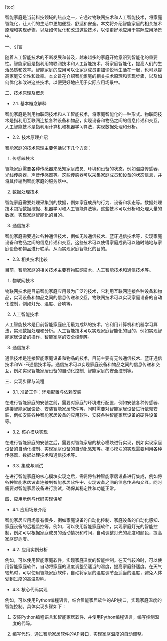 
[toc]                    
                
                
智能家庭是当前科技领域的热点之一，它通过物联网技术和人工智能技术，将家庭智能化，让人们的生活中更加便捷、舒适和安全。本文将介绍智能家庭的相关技术原理和实现步骤，以及如何优化和改进这些技术，以便更好地应用于实际应用场景中。

一、引言

随着人工智能技术的不断发展和普及，越来越多的家庭开始意识到智能化的重要性。智能家庭是指利用物联网技术和人工智能技术，将家庭智能化，提高人们的生活品质和效率。智能家庭的应用可以让家庭成员更加愉悦地生活在一起，也可以提高家庭安全性和效率。本文旨在介绍智能家庭的相关技术原理和实现步骤，以及如何优化和改进这些技术，以便更好地应用于实际应用场景中。

二、技术原理及概念

- 2.1. 基本概念解释

智能家庭是利用物联网技术和人工智能技术，将家庭智能化的一种形式。物联网技术是指利用互联网连接各种设备和物品，实现设备和物品之间的信息传递和交互。人工智能技术是指利用计算机和机器学习算法，实现数据处理和分析。

- 2.2. 技术原理介绍

智能家庭的技术原理主要包括以下几个方面：

1. 传感器技术

智能家庭需要各种传感器来感知家庭成员、环境和设备的状态，例如温度传感器、光线传感器、声音传感器等。这些传感器可以采集家庭成员和设备的状态信息，并将其传输到智能家庭的服务器中。

2. 数据处理技术

智能家庭需要处理采集到的数据，例如家庭成员的行为、设备和状态等。数据处理技术包括数据挖掘、机器学习和人工智能算法等。这些技术可以分析和处理大量的数据，实现家庭智能化的目的。

3. 通信技术

智能家庭需要通过各种通信技术，例如无线通信技术、蓝牙通信技术等，实现家庭设备和物品之间的信息传递和交互。这些技术可以使得家庭成员可以随时随地与家庭设备和物品进行联系，从而实现家庭智能化的目的。

- 2.3. 相关技术比较

目前，智能家庭的相关技术主要有物联网技术、人工智能技术和通信技术等。

1. 物联网技术

物联网技术是目前智能家庭应用最为广泛的技术，它利用互联网连接各种设备和物品，实现设备和物品之间的信息传递和交互。物联网技术可以实现家庭设备的自动化控制，例如灯光、温度、音响等。

2. 人工智能技术

人工智能技术是目前智能家庭应用最为成熟的技术，它利用计算机和机器学习算法，实现数据处理和分析。人工智能技术可以实现家庭智能化的目的，例如实现智能家居设备的操作、智能家庭的安全控制等。

3. 通信技术

通信技术是连接智能家庭设备和物品的技术，目前主要有无线通信技术、蓝牙通信技术和Wi-Fi通信技术等。通信技术可以实现家庭设备和物品之间的信息传递和交互，例如实现智能家居设备的自动化控制、智能家庭的安全控制等。

三、实现步骤与流程

- 3.1. 准备工作：环境配置与依赖安装

在进行智能家庭的安装之前，需要对家庭的环境进行配置，例如安装各种传感器、连接智能家居设备、安装智能家居软件等。同时需要对智能家居设备进行依赖安装，例如安装各种智能家居设备的应用软件、安装各种智能家居设备的硬件设备等。

- 3.2. 核心模块实现

在进行智能家庭的安装之后，需要对智能家居的核心模块进行实现，例如实现家庭设备的自动化控制、实现家庭设备的自动化感知等。核心模块的实现需要利用各种传感器、数据处理技术和通信技术等。

- 3.3. 集成与测试

在进行智能家庭的核心模块实现之后，需要将各种智能家居设备进行集成，例如将各种智能家居设备连接到智能家居软件中，实现设备之间的信息传递和交互。同时需要对智能家居设备进行测试，确保其稳定性和功能正常。

四、应用示例与代码实现讲解

- 4.1. 应用场景介绍

智能家居应用场景有很多，例如家庭设备的自动化控制、家庭设备的自动化感知、家庭设备的远程监控等。例如，可以使用智能家庭软件，实现家庭灯光的智能控制，例如可以根据家庭成员的活动情况和时间，自动调整灯光的亮度和颜色，提高家庭舒适度。

- 4.2. 应用实例分析

例如，可以使用智能家庭软件，实现家庭温度的智能控制。在天气较冷时，可以使用智能家庭软件，自动将家庭的温度调整至适当的温度，提高家庭舒适度。在天气较热时，可以使用智能家庭软件，自动将家庭的温度调节至适当的温度，避免人体受到过度的高温影响。

- 4.3. 核心代码实现

例如，可以使用Python编程语言，结合智能家居软件的API接口，实现家庭温度的智能控制。具体实现步骤如下：

1. 安装Python编程语言和智能家居软件，并使用Python编程语言，编写控制温度的代码。

2. 编写代码，通过智能家居软件的API接口，实现家庭温度的自动调整。


